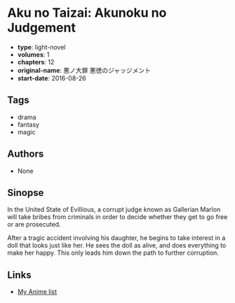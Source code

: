 # Aku no Taizai: Akunoku no Judgement

-   **type**: light-novel
-   **volumes**: 1
-   **chapters**: 12
-   **original-name**: 悪ノ大罪 悪徳のジャッジメント
-   **start-date**: 2016-08-26

## Tags

-   drama
-   fantasy
-   magic

## Authors

-   None

## Sinopse

In the United State of Evillious, a corrupt judge known as Gallerian Marlon will take bribes from criminals in order to decide whether they get to go free or are prosecuted.

After a tragic accident involving his daughter, he begins to take interest in a doll that looks just like her. He sees the doll as alive, and does everything to make her happy. This only leads him down the path to further corruption.

## Links

-   [My Anime list](https://myanimelist.net/manga/106014/Aku_no_Taizai__Akunoku_no_Judgement)
